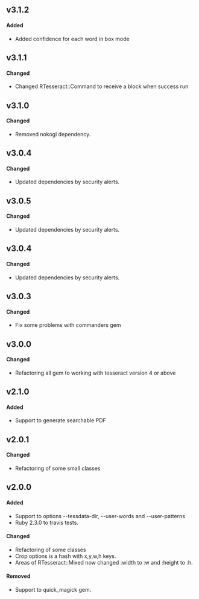 ## v3.1.2

#### Added

* Added confidence for each word in box mode

## v3.1.1

#### Changed

* Changed RTesseract::Command to receive a block when success run

## v3.1.0

#### Changed

* Removed nokogi dependency.

## v3.0.4

#### Changed

* Updated dependencies by security alerts.

## v3.0.5

#### Changed

* Updated dependencies by security alerts.

## v3.0.4

#### Changed

* Updated dependencies by security alerts.

## v3.0.3

#### Changed

* Fix some problems with commanders gem

## v3.0.0

#### Changed

* Refactoring all gem to working with tesseract version 4  or above

## v2.1.0

#### Added

* Support to generate searchable PDF

## v2.0.1

#### Changed

* Refactoring of some small classes

## v2.0.0

#### Added

* Support to options --tessdata-dir, --user-words and --user-patterns
* Ruby 2.3.0 to travis tests.

#### Changed

* Refactoring of some classes
* Crop options is a hash with x,y,w,h keys.
* Areas of RTesseract::Mixed now changed :width to :w and :height to :h.

#### Removed

* Support to quick_magick gem.
